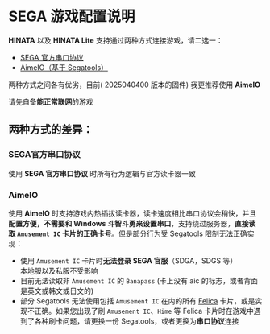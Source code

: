 # SEGA 游戏配置说明

**HINATA** 以及 **HINATA Lite** 支持通过两种方式连接游戏，请二选一：
* [SEGA 官方串口协议](serial.md)
* [AimeIO（基于 Segatools）](aimeio.md)

两种方式之间各有优劣，目前( 2025040400 版本的固件) 我更推荐使用 **AimeIO**

请先自备**能正常联网**的游戏

## 两种方式的差异：

### SEGA官方串口协议
使用 **SEGA 官方串口协议** 时所有行为逻辑与官方读卡器一致

### AimeIO
使用 **AimeIO** 时支持游戏内热插拔读卡器，读卡速度相比串口协议会稍快，并且 **配置方便，不需要和 Windows 斗智斗勇来设置串口**，支持绕过服务器，**直接读取 `Amusement IC` 卡片的正确卡号**。但是部分行为受 Segatools 限制无法正确实现：

* 使用 `Amusement IC` 卡片时**无法登录 SEGA 官服**（SDGA，SDGS 等）  
本地服以及私服不受影响
* 目前无法读取非 `Amusement IC` 的 `Banapass` (卡上没有 aic 的标志，或者背面是英文或韩文或日文的)
* 部分 Segatools 无法使用包括 `Amusement IC` 在内的所有 [Felica](https://zh.wikipedia.org/wiki/FeliCa) 卡片，或是实现不正确。如果您出现了刷 `Amusement IC`、`Hime` 等 Felica 卡片时在游戏中遇到了各种刷卡问题，请更换一份 Segatools，或者更换为**串口协议**连接

